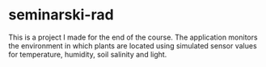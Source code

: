 # seminarski-rad
This is a project I made for the end of the course. The application monitors the environment in which plants are located using simulated sensor values ​​for temperature, humidity, soil salinity and light.
